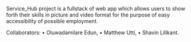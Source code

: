 Service_Hub project is a fullstack of
web app which allows users to show 
forth their skills in picture and 
video format for the purpose of easy
accessibility of possible employment.

Collaborators:
• Oluwadamilare Edun,
• Matthew Utti,
• Shavin Lillkant.
